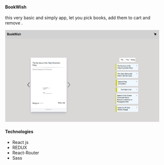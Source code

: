 #### BookWish

this very basic and simply app, let you pick books, add them to cart and remove .



 <img src="src/assets/bookwish.png" alt="" width="600" height="300">
 
#### Technologies

- React js
- REDUX
- React-Router
- Sass
